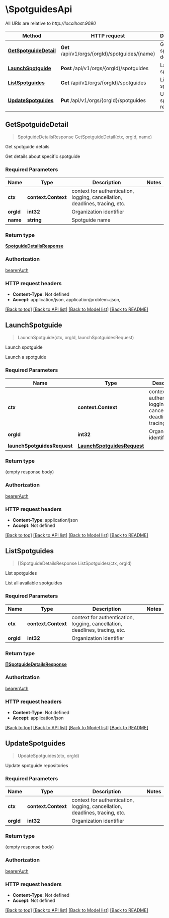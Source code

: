 # \SpotguidesApi

All URIs are relative to *http://localhost:9090*

Method | HTTP request | Description
------------- | ------------- | -------------
[**GetSpotguideDetail**](SpotguidesApi.md#GetSpotguideDetail) | **Get** /api/v1/orgs/{orgId}/spotguides/{name} | Get spotguide details
[**LaunchSpotguide**](SpotguidesApi.md#LaunchSpotguide) | **Post** /api/v1/orgs/{orgId}/spotguides | Launch spotguide
[**ListSpotguides**](SpotguidesApi.md#ListSpotguides) | **Get** /api/v1/orgs/{orgId}/spotguides | List spotguides
[**UpdateSpotguides**](SpotguidesApi.md#UpdateSpotguides) | **Put** /api/v1/orgs/{orgId}/spotguides | Update spotguide repositories



## GetSpotguideDetail

> SpotguideDetailsResponse GetSpotguideDetail(ctx, orgId, name)

Get spotguide details

Get details about specific spotguide

### Required Parameters


Name | Type | Description  | Notes
------------- | ------------- | ------------- | -------------
**ctx** | **context.Context** | context for authentication, logging, cancellation, deadlines, tracing, etc.
**orgId** | **int32**| Organization identifier | 
**name** | **string**| Spotguide name | 

### Return type

[**SpotguideDetailsResponse**](SpotguideDetailsResponse.md)

### Authorization

[bearerAuth](../README.md#bearerAuth)

### HTTP request headers

- **Content-Type**: Not defined
- **Accept**: application/json, application/problem+json, 

[[Back to top]](#) [[Back to API list]](../README.md#documentation-for-api-endpoints)
[[Back to Model list]](../README.md#documentation-for-models)
[[Back to README]](../README.md)


## LaunchSpotguide

> LaunchSpotguide(ctx, orgId, launchSpotguidesRequest)

Launch spotguide

Launch a spotguide

### Required Parameters


Name | Type | Description  | Notes
------------- | ------------- | ------------- | -------------
**ctx** | **context.Context** | context for authentication, logging, cancellation, deadlines, tracing, etc.
**orgId** | **int32**| Organization identifier | 
**launchSpotguidesRequest** | [**LaunchSpotguidesRequest**](LaunchSpotguidesRequest.md)|  | 

### Return type

 (empty response body)

### Authorization

[bearerAuth](../README.md#bearerAuth)

### HTTP request headers

- **Content-Type**: application/json
- **Accept**: Not defined

[[Back to top]](#) [[Back to API list]](../README.md#documentation-for-api-endpoints)
[[Back to Model list]](../README.md#documentation-for-models)
[[Back to README]](../README.md)


## ListSpotguides

> []SpotguideDetailsResponse ListSpotguides(ctx, orgId)

List spotguides

List all available spotguides

### Required Parameters


Name | Type | Description  | Notes
------------- | ------------- | ------------- | -------------
**ctx** | **context.Context** | context for authentication, logging, cancellation, deadlines, tracing, etc.
**orgId** | **int32**| Organization identifier | 

### Return type

[**[]SpotguideDetailsResponse**](SpotguideDetailsResponse.md)

### Authorization

[bearerAuth](../README.md#bearerAuth)

### HTTP request headers

- **Content-Type**: Not defined
- **Accept**: application/json

[[Back to top]](#) [[Back to API list]](../README.md#documentation-for-api-endpoints)
[[Back to Model list]](../README.md#documentation-for-models)
[[Back to README]](../README.md)


## UpdateSpotguides

> UpdateSpotguides(ctx, orgId)

Update spotguide repositories

### Required Parameters


Name | Type | Description  | Notes
------------- | ------------- | ------------- | -------------
**ctx** | **context.Context** | context for authentication, logging, cancellation, deadlines, tracing, etc.
**orgId** | **int32**| Organization identifier | 

### Return type

 (empty response body)

### Authorization

[bearerAuth](../README.md#bearerAuth)

### HTTP request headers

- **Content-Type**: Not defined
- **Accept**: Not defined

[[Back to top]](#) [[Back to API list]](../README.md#documentation-for-api-endpoints)
[[Back to Model list]](../README.md#documentation-for-models)
[[Back to README]](../README.md)

